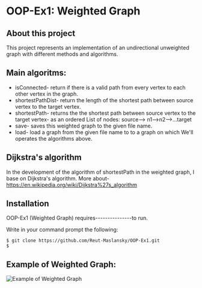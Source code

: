 # **OOP-Ex1: Weighted Graph**

## **About this project**
This project represents an implementation of an undirectional unweighted graph with different methods and algorithms.

## **Main algoritms:**
- isConnected- return if there is a valid path from every vertex to each other vertex in the graph.
- shortestPathDist- return the length of the shortest path between source vertex to the target vertex.
- shortestPath- returns the the shortest path between source vertex to the target vertex-
      as an ordered List of nodes: source--> n1-->n2-->...target
- save- saves this weighted graph to the given file name.
- load- load a graph from the given file name to to a graph on which We'll operates the algorithms above.

## **Dijkstra's algorithm**
In the development of the algorithm of shortestPath in the weighted graph, I base on Dijkstra's algorithm.
More about- https://en.wikipedia.org/wiki/Dijkstra%27s_algorithm



## **Installation**

OOP-Ex1 (Weighted Graph) requires---------------to run.

Write in your command prompt the following:

```
$ git clone https://github.com/Reut-Maslansky/OOP-Ex1.git
$ 
```

## **Example of Weighted Graph:**
![Example of Weighted Graph](https://media.geeksforgeeks.org/wp-content/uploads/graphhh.png)
